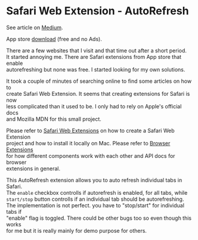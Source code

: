 #  Safari Web Extension - AutoRefresh

See article on [Medium](https://medium.com/@bingqiao/safari-auto-refresh-web-extension-javascript-only-sort-of-9298970ec0ac).  

App store [download](https://apps.apple.com/gb/app/autorefresh/id1592466003) (free and no Ads).  

There are a few websites that I visit and that time out after a short period.  
It started annoying me. There are Safari extensions from App store that enable  
autorefreshing but none was free. I started looking for my own solutions. 

It took a couple of minutes of searching online to find some articles on how to  
create Safari Web Extension. It seems that creating extensions for Safari is now  
less complicated than it used to be. I only had to rely on Apple's official docs  
and Mozilla MDN for this small project.

Please refer to [Safari Web Extensions](https://developer.apple.com/documentation/safariservices/safari_web_extensions) on how to create a Safari Web Extension  
project and how to install it locally on Mac. Please refer to [Browser Extensions](https://developer.mozilla.org/en-US/docs/Mozilla/Add-ons/WebExtensions)  
for how different components work with each other and API docs for browser  
extensions in general.

This AutoRefresh extension allows you to auto refresh individual tabs in Safari.  
The `enable` checkbox controlls if autorefresh is enabled, for all tabs, while  
`start/stop` button controlls if an individual tab should be autorefreshing.  
The implementation is not perfect. you have to "stop/start" for individual tabs if  
"enable" flag is toggled. There could be other bugs too so even though this works  
for me but it is really mainly for demo purpose for others.
